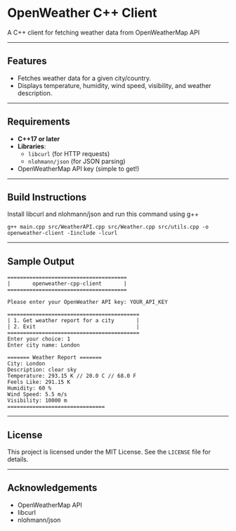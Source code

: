 # OpenWeather C++ Client
A C++ client for fetching weather data from OpenWeatherMap API

---

## Features 
- Fetches weather data for a given city/country.
- Displays temperature, humidity, wind speed, visibility, and weather description.

---

## Requirements
- **C++17 or later**
- **Libraries**:
  - `libcurl` (for HTTP requests)
  - `nlohmann/json` (for JSON parsing)
- OpenWeatherMap API key (simple to get!)

---

## Build Instructions 

Install libcurl and nlohmann/json and run this command using g++

```g++ main.cpp src/WeatherAPI.cpp src/Weather.cpp src/utils.cpp -o openweather-client -Iinclude -lcurl```

---

## Sample Output

```
======================================
|       openweather-cpp-client       |
======================================

Please enter your OpenWeather API key: YOUR_API_KEY

==========================================
| 1. Get weather report for a city       |
| 2. Exit                                |
==========================================
Enter your choice: 1
Enter city name: London

======= Weather Report =======
City: London
Description: clear sky
Temperature: 293.15 K // 20.0 C // 68.0 F
Feels Like: 291.15 K
Humidity: 60 %
Wind Speed: 5.5 m/s
Visibility: 10000 m
===============================
```

---

## License

This project is licensed under the MIT License. See the `LICENSE` file for details.

---

## Acknowledgements 

- OpenWeatherMap API
- libcurl
- nlohmann/json
